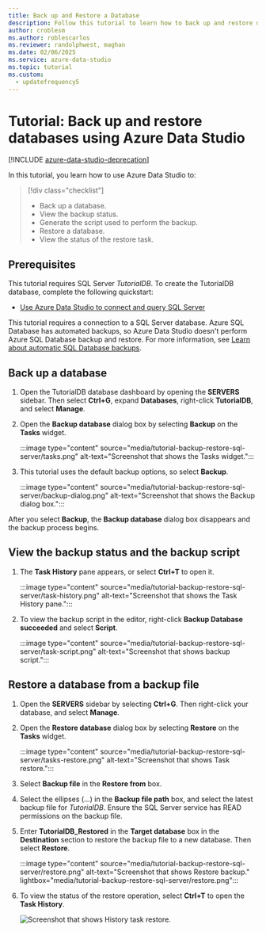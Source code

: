 ```yaml
---
title: Back up and Restore a Database
description: Follow this tutorial to learn how to back up and restore databases by using Azure Data Studio.
author: croblesm
ms.author: roblescarlos
ms.reviewer: randolphwest, maghan
ms.date: 02/06/2025
ms.service: azure-data-studio
ms.topic: tutorial
ms.custom:
  - updatefrequency5
---
```


# Tutorial: Back up and restore databases using Azure Data Studio

[!INCLUDE [azure-data-studio-deprecation](includes/azure-data-studio-deprecation.md)]

In this tutorial, you learn how to use Azure Data Studio to:

> [!div class="checklist"]
>  
> - Back up a database.
> - View the backup status.
> - Generate the script used to perform the backup.
> - Restore a database.
> - View the status of the restore task.

## Prerequisites

This tutorial requires SQL Server *TutorialDB*. To create the TutorialDB database, complete the following quickstart:

- [Use Azure Data Studio to connect and query SQL Server](quickstart-sql-server.md)

This tutorial requires a connection to a SQL Server database. Azure SQL Database has automated backups, so Azure Data Studio doesn't perform Azure SQL Database backup and restore. For more information, see [Learn about automatic SQL Database backups](/azure/sql-database/sql-database-automated-backups).

## Back up a database

1. Open the TutorialDB database dashboard by opening the **SERVERS** sidebar. Then select **Ctrl+G**, expand **Databases**, right-click **TutorialDB**, and select **Manage**.

1. Open the **Backup database** dialog box by selecting **Backup** on the **Tasks** widget.

   :::image type="content" source="media/tutorial-backup-restore-sql-server/tasks.png" alt-text="Screenshot that shows the Tasks widget.":::

1. This tutorial uses the default backup options, so select **Backup**.

   :::image type="content" source="media/tutorial-backup-restore-sql-server/backup-dialog.png" alt-text="Screenshot that shows the Backup dialog box.":::

After you select **Backup**, the **Backup database** dialog box disappears and the backup process begins.

## View the backup status and the backup script

1. The **Task History** pane appears, or select **Ctrl+T** to open it.

   :::image type="content" source="media/tutorial-backup-restore-sql-server/task-history.png" alt-text="Screenshot that shows the Task History pane.":::

1. To view the backup script in the editor, right-click **Backup Database succeeded** and select **Script**.

   :::image type="content" source="media/tutorial-backup-restore-sql-server/task-script.png" alt-text="Screenshot that shows backup script.":::

## Restore a database from a backup file

1. Open the **SERVERS** sidebar by selecting **Ctrl+G**. Then right-click your database, and select **Manage**.

1. Open the **Restore database** dialog box by selecting **Restore** on the **Tasks** widget.

   :::image type="content" source="media/tutorial-backup-restore-sql-server/tasks-restore.png" alt-text="Screenshot that shows Task restore.":::

1. Select **Backup file** in the **Restore from** box.

1. Select the ellipses (...) in the **Backup file path** box, and select the latest backup file for *TutorialDB*. Ensure the SQL Server service has READ permissions on the backup file.

1. Enter **TutorialDB_Restored** in the **Target database** box in the **Destination** section to restore the backup file to a new database. Then select **Restore**.

   :::image type="content" source="media/tutorial-backup-restore-sql-server/restore.png" alt-text="Screenshot that shows Restore backup." lightbox="media/tutorial-backup-restore-sql-server/restore.png":::

1. To view the status of the restore operation, select **Ctrl+T** to open the **Task History**.

   ![Screenshot that shows History task restore.](./media/tutorial-backup-restore-sql-server/task-history-restore.png)
